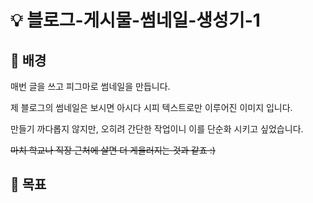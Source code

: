 # 💡 블로그-게시물-썸네일-생성기-1

## 📌 배경

매번 글을 쓰고 피그마로 썸네일을 만듭니다.

제 블로그의 썸네일은 보시면 아시다 시피 텍스트로만 이루어진 이미지 입니다.

만들기 까다롭지 않지만, 오히려 간단한 작업이니 이를 단순화 시키고 싶었습니다.

~~마치 학교나 직장 근처에 살면 더 게을러지는 것과 같죠 :)~~

## 📌 목표
